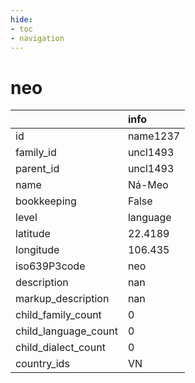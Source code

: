 ```yaml
---
hide:
- toc
- navigation
---
```

# neo
|                      | info     |
|:---------------------|:---------|
| id                   | name1237 |
| family_id            | uncl1493 |
| parent_id            | uncl1493 |
| name                 | Ná-Meo   |
| bookkeeping          | False    |
| level                | language |
| latitude             | 22.4189  |
| longitude            | 106.435  |
| iso639P3code         | neo      |
| description          | nan      |
| markup_description   | nan      |
| child_family_count   | 0        |
| child_language_count | 0        |
| child_dialect_count  | 0        |
| country_ids          | VN       |
